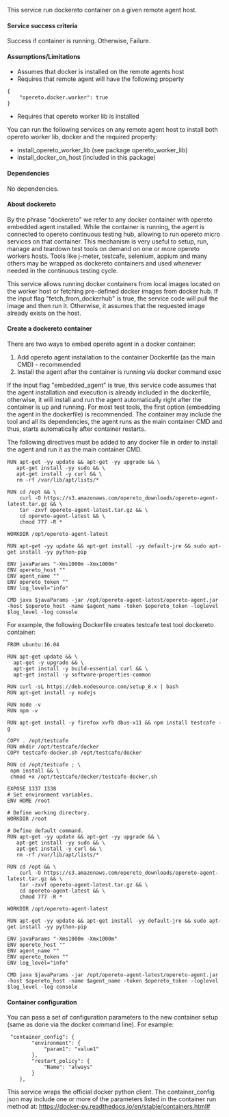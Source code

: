 This service run dockereto container on a given remote agent host. 

#### Service success criteria
Success if container is running. Otherwise, Failure.

#### Assumptions/Limitations
* Assumes that docker is installed on the remote agents host
* Requires that remote agent will have the following property
```
{
    "opereto.docker.worker": true
}
```
* Requires that opereto worker lib is installed 

You can run the following services on any remote agent host to install both opereto worker lib, docker and the required property:
* install_opereto_worker_lib (see package opereto_worker_lib)
* install_docker_on_host (included in this package)


#### Dependencies
No dependencies.

#### About dockereto
By the phrase "dockereto" we refer to any docker container with opereto embedded agent installed. While the container is running, the agent is connected to opereto continuous testing hub, allowing to run opereto micro services on that container. This mechanism is very useful to setup, run, manage and teardown test tools on demand on one or more opereto workers hosts. Tools like j-meter, testcafe, selenium, appium and many others may be wrapped as dockereto containers and used whenever needed in the continuous testing cycle.

This service allows running docker containers from local images located on the worker host or fetching pre-defined docker images from docker hub. If the input flag "fetch_from_dockerhub" is true, the service code will pull the image and then run it. Otherwise, it assumes that the requested image already exists on the host. 

#### Create a dockereto container
There are two ways to embed opereto agent in a docker container:
1. Add opereto agent installation to the container Dockerfile (as the main CMD) - recommended
2. Install the agent after the container is running via docker command exec 

If the input flag "embedded_agent" is true, this service code assumes that the agent installation and execution is already included in the dockerfile, otherwise, it will install and run the agent automatically right after the container is up and running. For most test tools, the first option (embedding the agent in the dockerfile) is recommended. The container may include the tool and all its dependencies, the agent runs as the main container CMD and thus, starts automatically after container restarts.  

The following directives must be added to any docker file in order to install the agent and run it as the main container CMD. 

```
RUN apt-get -yy update && apt-get -yy upgrade && \
   apt-get install -yy sudo && \
   apt-get install -y curl && \
   rm -rf /var/lib/apt/lists/*

RUN cd /opt && \
    curl -O https://s3.amazonaws.com/opereto_downloads/opereto-agent-latest.tar.gz && \
    tar -zxvf opereto-agent-latest.tar.gz && \
    cd opereto-agent-latest && \
    chmod 777 -R *
    
WORKDIR /opt/opereto-agent-latest

RUN apt-get -yy update && apt-get install -yy default-jre && sudo apt-get install -yy python-pip

ENV javaParams "-Xms1000m -Xmx1000m"
ENV opereto_host ""
ENV agent_name ""
ENV opereto_token ""
ENV log_level="info"

CMD java $javaParams -jar /opt/opereto-agent-latest/opereto-agent.jar -host $opereto_host -name $agent_name -token $opereto_token -loglevel $log_level -log console
```

For example, the following Dockerfile creates testcafe test tool dockereto container:
```
FROM ubuntu:16.04

RUN apt-get update && \
  apt-get -y upgrade && \
  apt-get install -y build-essential curl && \
  apt-get install -y software-properties-common

RUN curl -sL https://deb.nodesource.com/setup_8.x | bash
RUN apt-get install -y nodejs

RUN node -v
RUN npm -v

RUN apt-get install -y firefox xvfb dbus-x11 && npm install testcafe -g

COPY . /opt/testcafe
RUN mkdir /opt/testcafe/docker
COPY testcafe-docker.sh /opt/testcafe/docker

RUN cd /opt/testcafe ; \
 npm install && \
 chmod +x /opt/testcafe/docker/testcafe-docker.sh

EXPOSE 1337 1338
# Set environment variables.
ENV HOME /root

# Define working directory.
WORKDIR /root

# Define default command.
RUN apt-get -yy update && apt-get -yy upgrade && \
   apt-get install -yy sudo && \
   apt-get install -y curl && \
   rm -rf /var/lib/apt/lists/*

RUN cd /opt && \
    curl -O https://s3.amazonaws.com/opereto_downloads/opereto-agent-latest.tar.gz && \
    tar -zxvf opereto-agent-latest.tar.gz && \
    cd opereto-agent-latest && \
    chmod 777 -R *

WORKDIR /opt/opereto-agent-latest

RUN apt-get -yy update && apt-get install -yy default-jre && sudo apt-get install -yy python-pip

ENV javaParams "-Xms1000m -Xmx1000m"
ENV opereto_host ""
ENV agent_name ""
ENV opereto_token ""
ENV log_level="info"

CMD java $javaParams -jar /opt/opereto-agent-latest/opereto-agent.jar -host $opereto_host -name $agent_name -token $opereto_token -loglevel $log_level -log console
```

#### Container configuration 
You can pass a set of configuration parameters to the new container setup (same as done via the docker command line). For example:

```
 "container_config": {
        "environment": {
            "param1": "value1"
        },
        "restart_policy": {
            "Name": "always"
        }
    },

```

This service wraps the official docker python client. 
The container_config json may include one or more of the parameters listed in the container run method at: https://docker-py.readthedocs.io/en/stable/containers.html#

